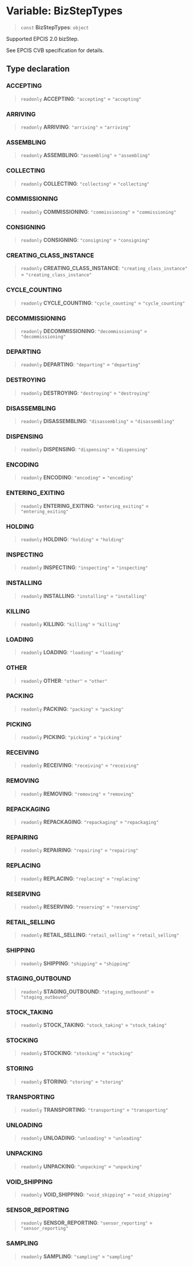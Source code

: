 # Variable: BizStepTypes

> `const` **BizStepTypes**: `object`

Supported EPCIS 2.0 bizStep.

See EPCIS CVB specification for details.

## Type declaration

### ACCEPTING

> `readonly` **ACCEPTING**: `"accepting"` = `"accepting"`

### ARRIVING

> `readonly` **ARRIVING**: `"arriving"` = `"arriving"`

### ASSEMBLING

> `readonly` **ASSEMBLING**: `"assembling"` = `"assembling"`

### COLLECTING

> `readonly` **COLLECTING**: `"collecting"` = `"collecting"`

### COMMISSIONING

> `readonly` **COMMISSIONING**: `"commissioning"` = `"commissioning"`

### CONSIGNING

> `readonly` **CONSIGNING**: `"consigning"` = `"consigning"`

### CREATING\_CLASS\_INSTANCE

> `readonly` **CREATING\_CLASS\_INSTANCE**: `"creating_class_instance"` = `"creating_class_instance"`

### CYCLE\_COUNTING

> `readonly` **CYCLE\_COUNTING**: `"cycle_counting"` = `"cycle_counting"`

### DECOMMISSIONING

> `readonly` **DECOMMISSIONING**: `"decommissioning"` = `"decommissioning"`

### DEPARTING

> `readonly` **DEPARTING**: `"departing"` = `"departing"`

### DESTROYING

> `readonly` **DESTROYING**: `"destroying"` = `"destroying"`

### DISASSEMBLING

> `readonly` **DISASSEMBLING**: `"disassembling"` = `"disassembling"`

### DISPENSING

> `readonly` **DISPENSING**: `"dispensing"` = `"dispensing"`

### ENCODING

> `readonly` **ENCODING**: `"encoding"` = `"encoding"`

### ENTERING\_EXITING

> `readonly` **ENTERING\_EXITING**: `"entering_exiting"` = `"entering_exiting"`

### HOLDING

> `readonly` **HOLDING**: `"holding"` = `"holding"`

### INSPECTING

> `readonly` **INSPECTING**: `"inspecting"` = `"inspecting"`

### INSTALLING

> `readonly` **INSTALLING**: `"installing"` = `"installing"`

### KILLING

> `readonly` **KILLING**: `"killing"` = `"killing"`

### LOADING

> `readonly` **LOADING**: `"loading"` = `"loading"`

### OTHER

> `readonly` **OTHER**: `"other"` = `"other"`

### PACKING

> `readonly` **PACKING**: `"packing"` = `"packing"`

### PICKING

> `readonly` **PICKING**: `"picking"` = `"picking"`

### RECEIVING

> `readonly` **RECEIVING**: `"receiving"` = `"receiving"`

### REMOVING

> `readonly` **REMOVING**: `"removing"` = `"removing"`

### REPACKAGING

> `readonly` **REPACKAGING**: `"repackaging"` = `"repackaging"`

### REPAIRING

> `readonly` **REPAIRING**: `"repairing"` = `"repairing"`

### REPLACING

> `readonly` **REPLACING**: `"replacing"` = `"replacing"`

### RESERVING

> `readonly` **RESERVING**: `"reserving"` = `"reserving"`

### RETAIL\_SELLING

> `readonly` **RETAIL\_SELLING**: `"retail_selling"` = `"retail_selling"`

### SHIPPING

> `readonly` **SHIPPING**: `"shipping"` = `"shipping"`

### STAGING\_OUTBOUND

> `readonly` **STAGING\_OUTBOUND**: `"staging_outbound"` = `"staging_outbound"`

### STOCK\_TAKING

> `readonly` **STOCK\_TAKING**: `"stock_taking"` = `"stock_taking"`

### STOCKING

> `readonly` **STOCKING**: `"stocking"` = `"stocking"`

### STORING

> `readonly` **STORING**: `"storing"` = `"storing"`

### TRANSPORTING

> `readonly` **TRANSPORTING**: `"transporting"` = `"transporting"`

### UNLOADING

> `readonly` **UNLOADING**: `"unloading"` = `"unloading"`

### UNPACKING

> `readonly` **UNPACKING**: `"unpacking"` = `"unpacking"`

### VOID\_SHIPPING

> `readonly` **VOID\_SHIPPING**: `"void_shipping"` = `"void_shipping"`

### SENSOR\_REPORTING

> `readonly` **SENSOR\_REPORTING**: `"sensor_reporting"` = `"sensor_reporting"`

### SAMPLING

> `readonly` **SAMPLING**: `"sampling"` = `"sampling"`
